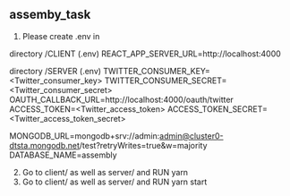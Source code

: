## assemby_task

1. Please create .env in

directory /CLIENT (.env)
REACT_APP_SERVER_URL=http://localhost:4000

directory /SERVER (.env)
TWITTER_CONSUMER_KEY=<Twitter_consumer_key>
TWITTER_CONSUMER_SECRET=<Twitter_consumer_secret>
OAUTH_CALLBACK_URL=http://localhost:4000/oauth/twitter
ACCESS_TOKEN=<Twitter_access_token>
ACCESS_TOKEN_SECRET=<Twitter_access_token_secret>

MONGODB_URL=mongodb+srv://admin:admin@cluster0-dtsta.mongodb.net/test?retryWrites=true&w=majority
DATABASE_NAME=assembly

2. Go to client/ as well as server/ and RUN yarn
3. Go to client/ as well as server/ and RUN yarn start
